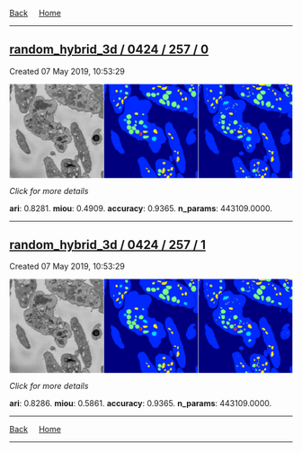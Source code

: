 
[Back](..)&nbsp;&nbsp;&nbsp;&nbsp;&nbsp;[Home](https://leapmanlab.github.io/snapshots)

---

<div class="summary"><a href="0"><h2>random_hybrid_3d / 0424 / 257 / 0</h2></a><p>Created 07 May 2019, 10:53:29
</p><a href="0"><img src="0/media/summary.png" align="center"></a><p>
<i>Click for more details</i>
</p></div>

**ari**: 0.8281. **miou**: 0.4909. **accuracy**: 0.9365. **n_params**: 443109.0000. 

---

<div class="summary"><a href="1"><h2>random_hybrid_3d / 0424 / 257 / 1</h2></a><p>Created 07 May 2019, 10:53:29
</p><a href="1"><img src="1/media/summary.png" align="center"></a><p>
<i>Click for more details</i>
</p></div>

**ari**: 0.8286. **miou**: 0.5861. **accuracy**: 0.9365. **n_params**: 443109.0000. 

---

[Back](..)&nbsp;&nbsp;&nbsp;&nbsp;&nbsp;[Home](https://leapmanlab.github.io/snapshots)

---